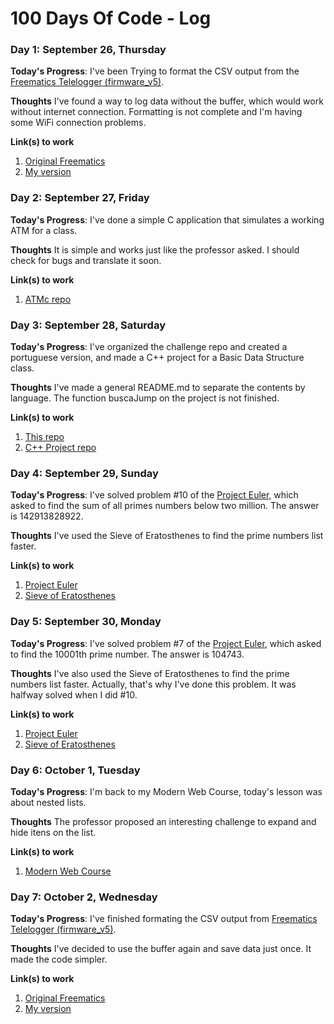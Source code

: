 # 100 Days Of Code - Log

### Day 1: September 26, Thursday

**Today's Progress**: I've been Trying to format the CSV output from the [Freematics Telelogger (firmware_v5)](https://github.com/stanleyhuangyc/Freematics/tree/master/firmware_v5/telelogger).

**Thoughts** I've found a way to log data without the buffer, which would work without internet connection. Formatting is not complete and I'm having some WiFi connection problems.

**Link(s) to work**
1. [Original Freematics](https://github.com/stanleyhuangyc/Freematics)
2. [My version](https://github.com/JordyAraujo/Freematics/tree/CSV_Log_Formatting/firmware_v5/telelogger)

### Day 2: September 27, Friday

**Today's Progress**: I've done a simple C application that simulates a working ATM for a class.

**Thoughts** It is simple and works just like the professor asked. I should check for bugs and translate it soon.

**Link(s) to work**
1. [ATMc repo](https://github.com/JordyAraujo/ATMc)

### Day 3: September 28, Saturday

**Today's Progress**: I've organized the challenge repo and created a portuguese version, and made a C++ project for a Basic Data Structure class.

**Thoughts** I've made a general README.md to separate the contents by language. The function buscaJump on the project is not finished.

**Link(s) to work**
1. [This repo](https://github.com/JordyAraujo/100-days-of-code)
2. [C++ Project repo](https://github.com/JordyAraujo/TrabalhoEDB)

### Day 4: September 29, Sunday

**Today's Progress**: I've solved problem #10 of the [Project Euler](https://projecteuler.net/problem=10), which asked to find the sum of all primes numbers below two million. The answer is 142913828922.

**Thoughts** I've used the Sieve of Eratosthenes to find the prime numbers list faster.

**Link(s) to work**
1. [Project Euler](https://projecteuler.net/problem=10)
2. [Sieve of Eratosthenes](https://en.wikipedia.org/wiki/Sieve_of_Eratosthenes)

### Day 5: September 30, Monday

**Today's Progress**: I've solved problem #7 of the [Project Euler](https://projecteuler.net/problem=7), which asked to find the 10001th prime number. The answer is 104743.

**Thoughts** I've also used the Sieve of Eratosthenes to find the prime numbers list faster. Actually, that's why I've done this problem. It was halfway solved when I did #10.

**Link(s) to work**
1. [Project Euler](https://projecteuler.net/problem=7)
2. [Sieve of Eratosthenes](https://en.wikipedia.org/wiki/Sieve_of_Eratosthenes)

### Day 6: October 1, Tuesday

**Today's Progress**: I'm back to my Modern Web Course, today's lesson was about nested lists.

**Thoughts** The professor proposed an interesting challenge to expand and hide itens on the list.

**Link(s) to work**
1. [Modern Web Course](https://www.udemy.com/share/1013eSBUYSeFhRRHw=/)

### Day 7: October 2, Wednesday

**Today's Progress**: I've finished formating the CSV output from [Freematics Telelogger (firmware_v5)](https://github.com/stanleyhuangyc/Freematics/tree/master/firmware_v5/telelogger).

**Thoughts** I've decided to use the buffer again and save data just once. It made the code simpler.

**Link(s) to work**
1. [Original Freematics](https://github.com/stanleyhuangyc/Freematics)
2. [My version](https://github.com/JordyAraujo/Freematics/tree/CSV_Log_Formatting/firmware_v5/telelogger)